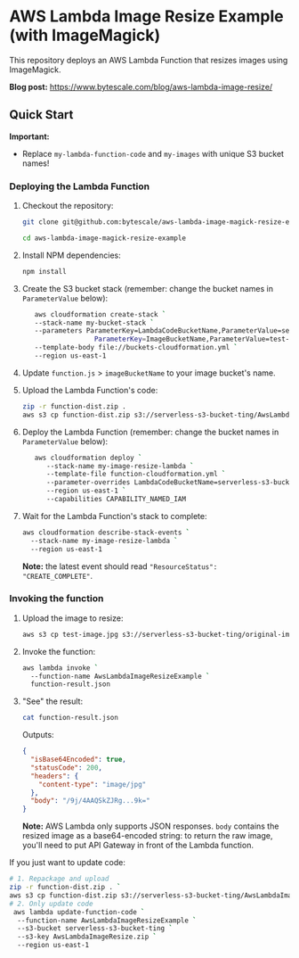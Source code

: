 # AWS Lambda Image Resize Example (with ImageMagick)

This repository deploys an AWS Lambda Function that resizes images using ImageMagick.

**Blog post:** https://www.bytescale.com/blog/aws-lambda-image-resize/

## Quick Start

**Important:** 

- Replace `my-lambda-function-code` and `my-images` with unique S3 bucket names!

### Deploying the Lambda Function

1. Checkout the repository:
 
   ```bash
   git clone git@github.com:bytescale/aws-lambda-image-magick-resize-example.git
   
   cd aws-lambda-image-magick-resize-example
   ```

2. Install NPM dependencies:

   ```bash
   npm install
   ```

3. Create the S3 bucket stack (remember: change the bucket names in `ParameterValue` below):

   ```bash
      aws cloudformation create-stack `
      --stack-name my-bucket-stack `
      --parameters ParameterKey=LambdaCodeBucketName,ParameterValue=serverless-s3-bucket-ting `
                     ParameterKey=ImageBucketName,ParameterValue=test-image `
      --template-body file://buckets-cloudformation.yml `
      --region us-east-1
   ```

4. Update `function.js` > `imageBucketName` to your image bucket's name.

5. Upload the Lambda Function's code:
   
   ```bash
   zip -r function-dist.zip .
   aws s3 cp function-dist.zip s3://serverless-s3-bucket-ting/AwsLambdaImageResize.zip
   ```

6. Deploy the Lambda Function (remember: change the bucket names in `ParameterValue` below):

   ```bash
      aws cloudformation deploy `
         --stack-name my-image-resize-lambda `
         --template-file function-cloudformation.yml `
         --parameter-overrides LambdaCodeBucketName=serverless-s3-bucket-ting ImageBucketName=serverless-s3-bucket-ting `
         --region us-east-1 `
         --capabilities CAPABILITY_NAMED_IAM
   ```

7. Wait for the Lambda Function's stack to complete:

   ```bash
   aws cloudformation describe-stack-events `
     --stack-name my-image-resize-lambda `
     --region us-east-1
   ```
   
   **Note:** the latest event should read `"ResourceStatus": "CREATE_COMPLETE"`.
   
### Invoking the function

1. Upload the image to resize:

   ```bash
   aws s3 cp test-image.jpg s3://serverless-s3-bucket-ting/original-image.jpg
   ```

2. Invoke the function:

   ```bash
   aws lambda invoke `
     --function-name AwsLambdaImageResizeExample `
     function-result.json
   ```

3. "See" the result:

   ```bash
   cat function-result.json
   ```
   
   Outputs:

   ```json
   {
     "isBase64Encoded": true,
     "statusCode": 200,
     "headers": {
       "content-type": "image/jpg"
     },
     "body": "/9j/4AAQSkZJRg...9k="
   }
   ```
   
   **Note:** AWS Lambda only supports JSON responses. `body` contains the resized image as a base64-encoded string: to return the raw image, you'll need to put API Gateway in front of the Lambda function.


If you just want to update code:

   ```bash
   # 1. Repackage and upload
   zip -r function-dist.zip . `
   aws s3 cp function-dist.zip s3://serverless-s3-bucket-ting/AwsLambdaImageResize.zip
   # 2. Only update code
    aws lambda update-function-code `
     --function-name AwsLambdaImageResizeExample ` 
     --s3-bucket serverless-s3-bucket-ting `
     --s3-key AwsLambdaImageResize.zip `
     --region us-east-1
   ```
